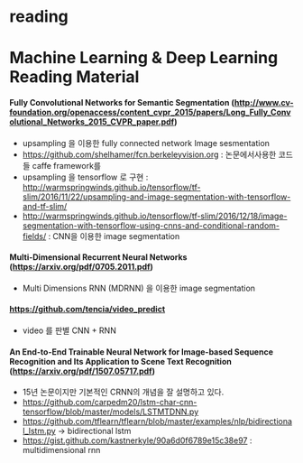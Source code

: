 # reading

# Machine Learning & Deep Learning Reading Material

#### Fully Convolutional Networks for Semantic Segmentation (http://www.cv-foundation.org/openaccess/content_cvpr_2015/papers/Long_Fully_Convolutional_Networks_2015_CVPR_paper.pdf)

- upsampling 을 이용한 fully connected network Image sesmentation
- https://github.com/shelhamer/fcn.berkeleyvision.org : 논문에서사용한 코드들 caffe framework를 
- upsampling 을 tensorflow 로 구현 : http://warmspringwinds.github.io/tensorflow/tf-slim/2016/11/22/upsampling-and-image-segmentation-with-tensorflow-and-tf-slim/
- http://warmspringwinds.github.io/tensorflow/tf-slim/2016/12/18/image-segmentation-with-tensorflow-using-cnns-and-conditional-random-fields/ : CNN을 이용한 image segmentation

#### Multi-Dimensional Recurrent Neural Networks (https://arxiv.org/pdf/0705.2011.pdf)

- Multi Dimensions RNN (MDRNN) 을 이용한 image segmentation

#### https://github.com/tencia/video_predict

- video 를 판별 CNN + RNN


#### An End-to-End Trainable Neural Network for Image-based Sequence Recognition and Its Application to Scene Text Recognition (https://arxiv.org/pdf/1507.05717.pdf)

- 15년 논문이지만 기본적인 CRNN의 개념을 잘 설명하고 있다.
- https://github.com/carpedm20/lstm-char-cnn-tensorflow/blob/master/models/LSTMTDNN.py
- https://github.com/tflearn/tflearn/blob/master/examples/nlp/bidirectional_lstm.py -> bidirectional lstm 
- https://gist.github.com/kastnerkyle/90a6d0f6789e15c38e97 : multidimensional rnn
